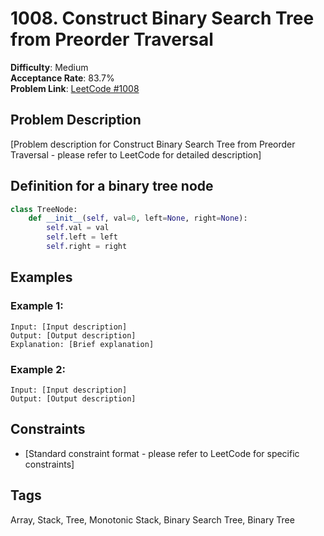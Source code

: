 # 1008. Construct Binary Search Tree from Preorder Traversal

**Difficulty**: Medium  
**Acceptance Rate**: 83.7%  
**Problem Link**: [LeetCode #1008](https://leetcode.com/problems/construct-binary-search-tree-from-preorder-traversal/)

## Problem Description

[Problem description for Construct Binary Search Tree from Preorder Traversal - please refer to LeetCode for detailed description]

## Definition for a binary tree node

```python
class TreeNode:
    def __init__(self, val=0, left=None, right=None):
        self.val = val
        self.left = left
        self.right = right
```

## Examples

### Example 1:
```
Input: [Input description]
Output: [Output description]
Explanation: [Brief explanation]
```

### Example 2:
```
Input: [Input description]
Output: [Output description]
```

## Constraints

- [Standard constraint format - please refer to LeetCode for specific constraints]

## Tags
Array, Stack, Tree, Monotonic Stack, Binary Search Tree, Binary Tree